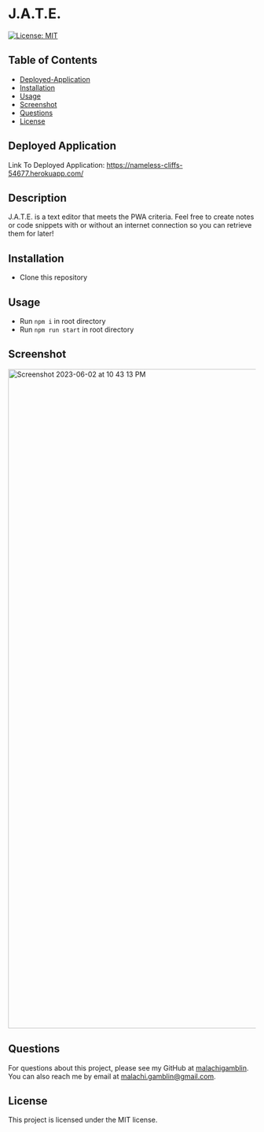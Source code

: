 # J.A.T.E.

[![License: MIT](https://img.shields.io/badge/License-MIT-yellow.svg)](https://opensource.org/licenses/MIT)

## Table of Contents

- [Deployed-Application](#deployed-application)
- [Installation](#installation)
- [Usage](#usage)
- [Screenshot](#screenshot)
- [Questions](#questions)
- [License](#license)

## Deployed Application

Link To Deployed Application: https://nameless-cliffs-54677.herokuapp.com/ 

## Description

J.A.T.E. is a text editor that meets the PWA criteria. Feel free to create notes or code snippets with or without an internet connection so you can retrieve them for later!


## Installation

- Clone this repository

## Usage

- Run `npm i` in root directory
- Run `npm run start` in root directory

## Screenshot

<img width="1339" alt="Screenshot 2023-06-02 at 10 43 13 PM" src="https://github.com/malachigamblin/CodeBytes/assets/118701306/a4d4d8b0-9cc1-4c5c-b928-99885b34e85f">

## Questions

For questions about this project, please see my GitHub at [malachigamblin](https://github.com/malachigamblin/).
You can also reach me by email at malachi.gamblin@gmail.com.

## License

This project is licensed under the MIT license.

